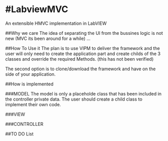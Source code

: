 #LabviewMVC
==========

An extensible HMVC implementation in LabVIEW

##Why we care
The idea of separating the UI from the bussines logic is not new (MVC its been around for a while)
...




##How To Use it
The plan is to use VIPM to deliver the framework and the user will only need to create the application part and create childs of the 3 classes and override the required Methods. (this has not been verified)

The second option is to clone/download the framework and have on the side of your application.




##How is implemented



###MODEL
The model is only a placeholde class that has been included in the controller private data.
The user should create a child class to implement their own code.


###VIEW



###CONTROLLER



##TO DO List



